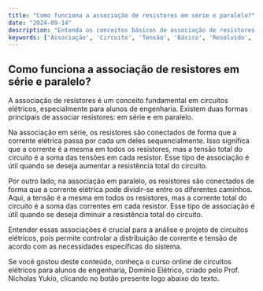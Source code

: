 ```yaml
---
title: "Como funciona a associação de resistores em série e paralelo?"
date: "2024-09-14"
description: "Entenda os conceitos básicos de associação de resistores em série e paralelo em circuitos elétricos."
keywords: ['Associação', 'Circuito', 'Tensão', 'Básico', 'Resolvido', 'Elemento', 'Resistência']
---
```


## Como funciona a associação de resistores em série e paralelo?

A associação de resistores é um conceito fundamental em circuitos elétricos, especialmente para alunos de engenharia. Existem duas formas principais de associar resistores: em série e em paralelo.

Na associação em série, os resistores são conectados de forma que a corrente elétrica passa por cada um deles sequencialmente. Isso significa que a corrente é a mesma em todos os resistores, mas a tensão total do circuito é a soma das tensões em cada resistor. Esse tipo de associação é útil quando se deseja aumentar a resistência total do circuito.

Por outro lado, na associação em paralelo, os resistores são conectados de forma que a corrente elétrica pode dividir-se entre os diferentes caminhos. Aqui, a tensão é a mesma em todos os resistores, mas a corrente total do circuito é a soma das correntes em cada resistor. Esse tipo de associação é útil quando se deseja diminuir a resistência total do circuito.

Entender essas associações é crucial para a análise e projeto de circuitos elétricos, pois permite controlar a distribuição de corrente e tensão de acordo com as necessidades específicas do sistema.

Se você gostou deste conteúdo, conheça o curso online de circuitos elétricos para alunos de engenharia, Domínio Elétrico, criado pelo Prof. Nicholas Yukio, clicando no botão presente logo abaixo do texto.